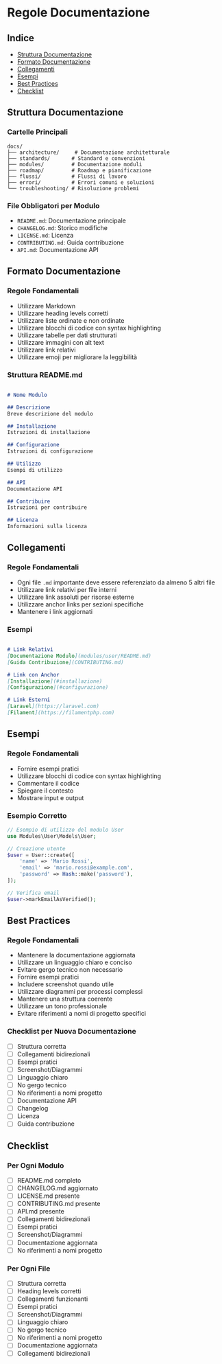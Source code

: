 # Regole Documentazione

## Indice
- [Struttura Documentazione](#struttura-documentazione)
- [Formato Documentazione](#formato-documentazione)
- [Collegamenti](#collegamenti)
- [Esempi](#esempi)
- [Best Practices](#best-practices)
- [Checklist](#checklist)

## Struttura Documentazione

### Cartelle Principali
```
docs/
├── architecture/     # Documentazione architetturale
├── standards/       # Standard e convenzioni
├── modules/         # Documentazione moduli
├── roadmap/         # Roadmap e pianificazione
├── flussi/          # Flussi di lavoro
├── errori/          # Errori comuni e soluzioni
└── troubleshooting/ # Risoluzione problemi
```

### File Obbligatori per Modulo
- `README.md`: Documentazione principale
- `CHANGELOG.md`: Storico modifiche
- `LICENSE.md`: Licenza
- `CONTRIBUTING.md`: Guida contribuzione
- `API.md`: Documentazione API

## Formato Documentazione

### Regole Fondamentali
- Utilizzare Markdown
- Utilizzare heading levels corretti
- Utilizzare liste ordinate e non ordinate
- Utilizzare blocchi di codice con syntax highlighting
- Utilizzare tabelle per dati strutturati
- Utilizzare immagini con alt text
- Utilizzare link relativi
- Utilizzare emoji per migliorare la leggibilità

### Struttura README.md
```markdown

# Nome Modulo

## Descrizione
Breve descrizione del modulo

## Installazione
Istruzioni di installazione

## Configurazione
Istruzioni di configurazione

## Utilizzo
Esempi di utilizzo

## API
Documentazione API

## Contribuire
Istruzioni per contribuire

## Licenza
Informazioni sulla licenza
```

## Collegamenti

### Regole Fondamentali
- Ogni file `.md` importante deve essere referenziato da almeno 5 altri file
- Utilizzare link relativi per file interni
- Utilizzare link assoluti per risorse esterne
- Utilizzare anchor links per sezioni specifiche
- Mantenere i link aggiornati

### Esempi
```markdown

# Link Relativi
[Documentazione Modulo](modules/user/README.md)
[Guida Contribuzione](CONTRIBUTING.md)

# Link con Anchor
[Installazione](#installazione)
[Configurazione](#configurazione)

# Link Esterni
[Laravel](https://laravel.com)
[Filament](https://filamentphp.com)
```

## Esempi

### Regole Fondamentali
- Fornire esempi pratici
- Utilizzare blocchi di codice con syntax highlighting
- Commentare il codice
- Spiegare il contesto
- Mostrare input e output

### Esempio Corretto
```php
// Esempio di utilizzo del modulo User
use Modules\User\Models\User;

// Creazione utente
$user = User::create([
    'name' => 'Mario Rossi',
    'email' => 'mario.rossi@example.com',
    'password' => Hash::make('password'),
]);

// Verifica email
$user->markEmailAsVerified();
```

## Best Practices

### Regole Fondamentali
- Mantenere la documentazione aggiornata
- Utilizzare un linguaggio chiaro e conciso
- Evitare gergo tecnico non necessario
- Fornire esempi pratici
- Includere screenshot quando utile
- Utilizzare diagrammi per processi complessi
- Mantenere una struttura coerente
- Utilizzare un tono professionale
- Evitare riferimenti a nomi di progetto specifici

### Checklist per Nuova Documentazione
- [ ] Struttura corretta
- [ ] Collegamenti bidirezionali
- [ ] Esempi pratici
- [ ] Screenshot/Diagrammi
- [ ] Linguaggio chiaro
- [ ] No gergo tecnico
- [ ] No riferimenti a nomi progetto
- [ ] Documentazione API
- [ ] Changelog
- [ ] Licenza
- [ ] Guida contribuzione

## Checklist

### Per Ogni Modulo
- [ ] README.md completo
- [ ] CHANGELOG.md aggiornato
- [ ] LICENSE.md presente
- [ ] CONTRIBUTING.md presente
- [ ] API.md presente
- [ ] Collegamenti bidirezionali
- [ ] Esempi pratici
- [ ] Screenshot/Diagrammi
- [ ] Documentazione aggiornata
- [ ] No riferimenti a nomi progetto

### Per Ogni File
- [ ] Struttura corretta
- [ ] Heading levels corretti
- [ ] Collegamenti funzionanti
- [ ] Esempi pratici
- [ ] Screenshot/Diagrammi
- [ ] Linguaggio chiaro
- [ ] No gergo tecnico
- [ ] No riferimenti a nomi progetto
- [ ] Documentazione aggiornata
- [ ] Collegamenti bidirezionali 
